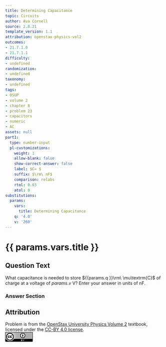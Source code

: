 ```yaml
---
title: Determining Capacitance
topic: Circuits
author: Ava Cornell
source: 2.8.21
template_version: 1.1
attribution: openstax-physics-vol2
outcomes:
- 21.7.1.0
- 21.7.1.1
difficulty:
- undefined
randomization:
- undefined
taxonomy:
- undefined
tags:
- OSUP
- volume 2
- chapter 8
- problem 23
- capacitors
- numeric
- AC
assets: null
part1:
  type: number-input
  pl-customizations:
    weight: 1
    allow-blank: false
    show-correct-answer: false
    label: $C= $
    suffix: $\rm\ nF$
    comparison: relabs
    rtol: 0.03
    atol: 0
substitutions:
  params:
    vars:
      title: Determining Capacitance
    q: '4.0'
    v: '260'
---
```

# {{ params.vars.title }}

## Question Text

What capacitance is needed to store ${{params.q }}\rm\ \mu\textrm{C}$ of charge at a voltage of ${{params.v }}\textrm{ V}$? Enter your answer in units of $\textrm{nF}$.

### Answer Section

## Attribution

Problem is from the [OpenStax University Physics Volume 2](https://openstax.org/details/books/university-physics-volume-2) textbook, licensed under the [CC-BY 4.0 license](https://creativecommons.org/licenses/by/4.0/).<br>![Image representing the Creative Commons 4.0 BY license.](https://raw.githubusercontent.com/firasm/bits/master/by.png)